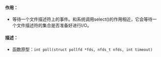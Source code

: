 #### 作用：
- 等待一个文件描述符上的事件。和系统调用select()的作用相近，它会等待一个文件描述符的集合是否准备好进行I/O。
#### 描述：
- 函数原型：`int poll(struct pollfd *fds, nfds_t nfds, int timeout)`
